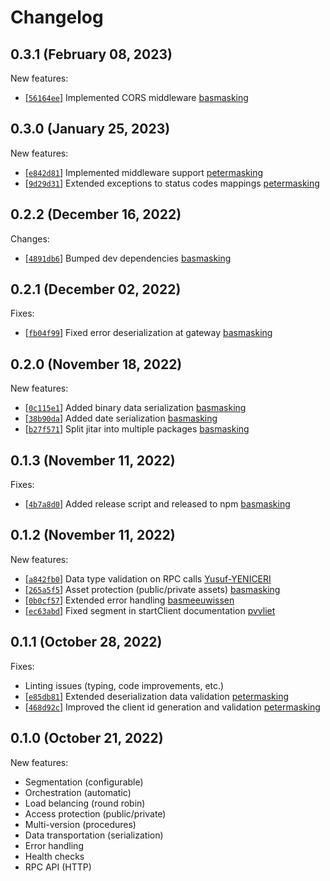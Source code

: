 
# Changelog

## 0.3.1 (February 08, 2023)

New features:
- \[[`56164ee`](https://github.com/MaskingTechnology/jitar/commit/56164ee)] Implemented CORS middleware [basmasking](https://github.com/MaskingTechnology/jitar/pull/131)

## 0.3.0 (January 25, 2023)

New features:
- \[[`e842d81`](https://github.com/MaskingTechnology/jitar/commit/e842d81)] Implemented middleware support [petermasking](https://github.com/MaskingTechnology/jitar/pull/117)
- \[[`9d29d31`](https://github.com/MaskingTechnology/jitar/commit/9d29d31)] Extended exceptions to status codes mappings [petermasking](https://github.com/MaskingTechnology/jitar/pull/118)

## 0.2.2 (December 16, 2022)

Changes:
- \[[`4891db6`](https://github.com/MaskingTechnology/jitar/commit/4891db6)] Bumped dev dependencies [basmasking](https://github.com/MaskingTechnology/jitar/pull/89)

## 0.2.1 (December 02, 2022)

Fixes:
- \[[`fb04f99`](https://github.com/MaskingTechnology/jitar/commit/fb04f99)] Fixed error deserialization at gateway [basmasking](https://github.com/MaskingTechnology/jitar/pull/69)

## 0.2.0 (November 18, 2022)

New features:
- \[[`0c115e1`](https://github.com/MaskingTechnology/jitar/commit/0c115e1)] Added binary data serialization [basmasking](https://github.com/MaskingTechnology/jitar/pull/56)
- \[[`38b90da`](https://github.com/MaskingTechnology/jitar/commit/38b90da)] Added date serialization [basmasking](https://github.com/MaskingTechnology/jitar/pull/58)
- \[[`b27f571`](https://github.com/MaskingTechnology/jitar/commit/b27f571)] Split jitar into multiple packages [basmasking](https://github.com/MaskingTechnology/jitar/pull/60)

## 0.1.3 (November 11, 2022)

Fixes:
- \[[`4b7a8d0`](https://github.com/MaskingTechnology/jitar/commit/4b7a8d0)] Added release script and released to npm [basmasking](https://github.com/BasMasking)

## 0.1.2 (November 11, 2022)

New features:
- \[[`a842fb0`](https://github.com/MaskingTechnology/jitar/commit/a842fb0)] Data type validation on RPC calls [Yusuf-YENICERI](https://github.com/MaskingTechnology/jitar/pull/44)
- \[[`265a5f5`](https://github.com/MaskingTechnology/jitar/commit/265a5f5)] Asset protection (public/private assets) [basmasking](https://github.com/MaskingTechnology/jitar/pull/48)
- \[[`0b0cf57`](https://github.com/MaskingTechnology/jitar/commit/0b0cf57)] Extended error handling [basmeeuwissen](https://github.com/MaskingTechnology/jitar/pull/53)
- \[[`ec63abd`](https://github.com/MaskingTechnology/jitar/commit/ec63abd)] Fixed segment in startClient documentation [pvvliet](https://github.com/MaskingTechnology/jitar/pull/54)

## 0.1.1 (October 28, 2022)

Fixes:
- Linting issues (typing, code improvements, etc.)
- \[[`e85db81`](https://github.com/MaskingTechnology/jitar/commit/e85db81)] Extended deserialization data validation [petermasking](https://github.com/MaskingTechnology/jitar/pull/24)
- \[[`468d92c`](https://github.com/MaskingTechnology/jitar/commit/468d92c)] Improved the client id generation and validation [petermasking](https://github.com/MaskingTechnology/jitar/pull/22)

## 0.1.0 (October 21, 2022)

New features:
- Segmentation (configurable)
- Orchestration (automatic)
- Load belancing (round robin)
- Access protection (public/private)
- Multi-version (procedures)
- Data transportation (serialization)
- Error handling
- Health checks
- RPC API (HTTP)
